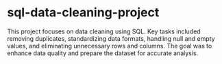# sql-data-cleaning-project
This project focuses on data cleaning using SQL. Key tasks included removing duplicates, standardizing data formats, handling null and empty values, and eliminating unnecessary rows and columns. The goal was to enhance data quality and prepare the dataset for accurate analysis.
